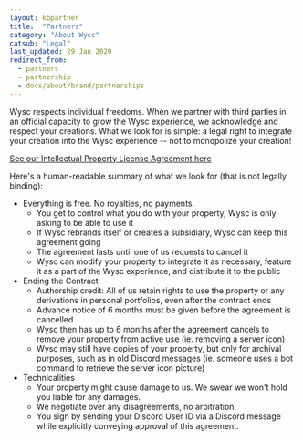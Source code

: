 ```yaml
---
layout: kbpartner
title:  "Partners"
category: "About Wysc"
catsub: "Legal"
last_updated: 29 Jan 2020
redirect_from:
  - partners
  - partnership
  - docs/about/brand/partnerships
---
```


Wysc respects individual freedoms. When we partner with third parties in an official capacity to grow the Wysc experience, we acknowledge and respect your creations. What we look for is simple: a legal right to integrate your creation into the Wysc experience -- not to monopolize your creation!

[See our Intellectual Property License Agreement here](files/wyscpartner)

Here's a human-readable summary of what we look for (that is not legally binding):
- Everything is free. No royalties, no payments.
  - You get to control what you do with your property, Wysc is only asking to be able to use it
  - If Wysc rebrands itself or creates a subsidiary, Wysc can keep this agreement going
  - The agreement lasts until one of us requests to cancel it
  - Wysc can modify your property to integrate it as necessary, feature it as a part of the Wysc experience, and distribute it to the public
- Ending the Contract
  - Authorship credit: All of us retain rights to use the property or any derivations in personal portfolios, even after the contract ends
  - Advance notice of 6 months must be given before the agreement is cancelled
  - Wysc then has up to 6 months after the agreement cancels to remove your property from active use (ie. removing a server icon)
  - Wysc may still have copies of your property, but only for archival purposes, such as in old Discord messages (ie. someone uses a bot command to retrieve the server icon picture)
- Technicalities
  - Your property might cause damage to us. We swear we won't hold you liable for any damages.
  - We negotiate over any disagreements, no arbitration.
  - You sign by sending your Discord User ID via a Discord message while explicitly conveying approval of this agreement.

<br>
